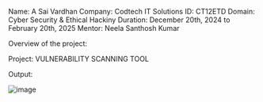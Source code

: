 Name: A Sai Vardhan
Company: Codtech IT Solutions 
ID: CT12ETD
Domain: Cyber Security & Ethical Hackiny
Duration:  December 20th, 2024 to February 20th, 2025
Mentor: Neela Santhosh Kumar

Overview of the project:

Project: VULNERABILITY SCANNING TOOL

Output:

![image](https://github.com/user-attachments/assets/54f83b82-7494-46da-86a6-9b251f0a95a3)
